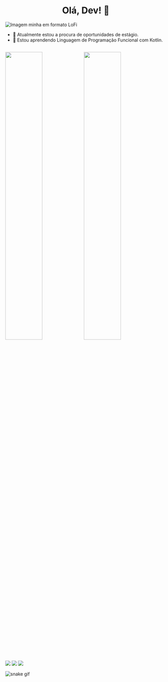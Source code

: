 <h1 align="center">Olá, Dev! 👋</h1>

![Imagem minha em formato LoFi](https://user-images.githubusercontent.com/83620387/187056862-5692ede1-0add-416b-aa66-141686167148.png)

- 🔭 Atualmente estou a procura de oportunidades de estágio.
- 🌱 Estou aprendendo Linguagem de Programação Funcional com Kotlin.

##

<div>
  <img width="48%" src="https://github-readme-stats.vercel.app/api?username=LuizSef&show_icons=true&theme=tokyonight">
  <img width="48%" src="https://github-readme-stats.vercel.app/api/top-langs/?username=LuizSef&layout=compact&theme=tokyonight">
</div>

##

<div>
  <a href="mailto:luizfelipeespindola09@gmail.com"><img src="https://img.shields.io/badge/Gmail-D14836?style=for-the-badge&logo=gmail&logoColor=white" target="_blank"></a>
  <a href="https://www.instagram.com/luizsef/"><img src="https://img.shields.io/badge/Instagram-E4405F?style=for-the-badge&logo=instagram&logoColor=white" target="_blank"></a>
  <a href="https://www.linkedin.com/in/luiz-felipe-espíndola-5a47881b5/"><img src="https://img.shields.io/badge/LinkedIn-0077B5?style=for-the-badge&logo=linkedin&logoColor=white" target="_blank"></a>
</div>

![snake gif](https://github.com/Luizsef/Luizsef/blob/output/github-contribution-grid-snake.svg)
